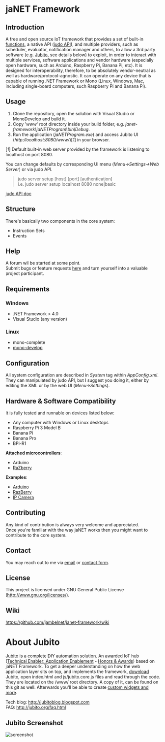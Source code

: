 # jaNET Framework

## Introduction

A free and open source IoT framework that provides a set of built-in [functions](https://github.com/jambelnet/janet-framework/wiki/Built-in-functions), a native API ([judo API](https://github.com/jambelnet/janet-framework/wiki/judo-API)), and multiple providers, such as scheduler, evaluator, notification manager and others, to allow a 3rd party software (e.g. [Jubito](http://www.jubito.org), see details below) to exploit, in order to interact with multiple services, software applications and vendor hardware (especially open hardware, such as Arduino, Raspberry Pi, Banana Pi, etc). It is designed for interoperability, therefore, to be absolutely vendor-neutral as well as hardware/protocol-agnostic. It can operate on any device that is capable of running .NET Framework or Mono (Linux, Windows, Mac, including single-board computers, such Raspberry Pi and Banana Pi).

## Usage

1. Clone the repository, open the solution with Visual Studio or MonoDevelop and build it.
2. Copy '*www*' root directory inside your build folder, e.g. *janet-framework\jaNETProgram\bin\Debug*.
3. Run the application (*jaNETProgram.exe*) and access Jubito UI (*http:/localhost:8080/www/*)[*1*] in your browser.

[*1*] Default built-in web server provided by the framework is listening to localhost on port 8080.

You can change defaults by corresponding UI menu (*Menu->Settings->Web Server*) or via judo API.

> judo server setup [host] [port] [authentication]\
i.e.
> judo server setup localhost 8080 none|basic

[judo API doc](https://github.com/jambelnet/janet-framework/wiki/judo-API)

## Structure

There's basically two components in the core system:

* Instruction Sets
* Events

## Help

A forum wil be started at some point.\
Submit bugs or feature requests [here](https://github.com/jambelnet/janet-framework/issues) and turn yourself into a valuable project participant.

## Requirements

### Windows
* .NET Framework > 4.0
* Visual Studio (any version)

### Linux
* mono-complete
* [mono-develop](http://www.monodevelop.com)

## Configuration

All system configuration are described in *System* tag within *AppConfig.xml*.\
They can manipulated by judo API, but I suggest you doing it, either by editing the XML or by the web UI (*Menu->Settings*).

## Hardware & Software Compatibility

It is fully tested and runnable on devices listed below:

* Any computer with Windows or Linux desktops
* Raspberry Pi 3 Model B
* Banana Pi
* Banana Pro
* BPi-R1

**Attached microcontrollers**:

* Arduino
* [RaZberry](http://razberry.z-wave.me/)

**Examples**:

* [Arduino](http://jubitoblog.blogspot.com/search/label/arduino)
* [RazBerry](http://jubitoblog.blogspot.com/search/label/razberry)
* [IP Camera](http://jubitoblog.blogspot.com/2013/02/dvr-system-using-ip-camera.html)

## Contributing

Any kind of contribution is always very welcome and appreciated.\
Once you're familiar with the way jaNET works then you might want to contribute to the core system.

## Contact

You may reach out to me via [email](mailto:jambel@jubito.org) or [contact form](http://www.jubito.org/contact.html).

## License

This project is licensed under GNU General Public License (http://www.gnu.org/licenses/).

## Wiki
https://github.com/jambelnet/janet-framework/wiki

# About Jubito
[Jubito](http://www.jubito.org) is a complete DIY automation solution. An awarded IoT hub ([Technical Enabler: Application Enablement](http://www.postscapes.com/internet-of-things-award/2014/iot-application-enabler/) - [Honors & Awards](http://jubitoblog.blogspot.com/search/label/awards)) based on jaNET Framework.
To get a deeper understanding on how the web application layer sits on top, and implements the framework, [download](http://www.jubito.org/download.html) Jubito, open index.html and js/jubito.core.js files and read through the code. They are located on the /www/ root directory. A copy of it, can be found on this git as well.
Afterwards you'll be able to create [custom widgets and more](http://jubitoblog.blogspot.com/2016/08/consuming-restful-data.html).

Tech blog: http://jubitoblog.blogspot.com \
FAQ: http://jubito.org/faq.html

## Jubito Screenshot
![screenshot](https://1.bp.blogspot.com/-zckBAkF6q9k/V_nE97h0_BI/AAAAAAAAJDU/6fXFVP5eSOEj9cTG5XMDgVVLL10ySnLWQCLcB/s640/dashboard-main.png)

